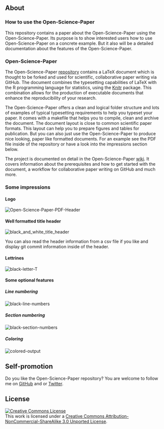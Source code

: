 ## About

### How to use the Open-Science-Paper

This repository contains a paper about the Open-Science-Paper using the
Open-Science-Paper. Its purpose is to show interested users how to use
Open-Science-Paper on a concrete example. But it also will be a detailed
documentation about the features of the Open-Science-Paper.

### Open-Science-Paper

The Open-Science-Paper
[repository](https://github.com/cpfaff/Open-Science-Paper) contains a
LaTeX document which is thought to be forked and used for scientific,
collaborative paper writing via GitHub. The document combines the typesetting
capabilities of LaTeX with the R programming language for statistics, using
the [Knitr](http://yihui.name/knitr/) package. This combination allows for the
production of executable documents that enhance the reproducibility of your
research.

The Open-Science-Paper offers a clean and logical folder structure and lots of
examples of typical typesetting requirements to help you typeset your paper. It
comes with a makefile that helps you to compile, clean and archive the document.
The document layout is close to common scientific paper formats. This layout
can help you to prepare figures and tables for publication. But you can also
just use the Open-Science-Paper to produce nice looking, paper like formatted
documents. For an example see the PDF file inside of the repository or have a
look into the impressions section below.

The project is documented on detail in the Open-Science-Paper
[wiki](https://github.com/cpfaff/Open-Science-Paper/wiki). It covers information
about the prerequisites and how to get started with the document, a workflow for
collaborative paper writing on GitHub and much more.

### Some impressions

#### Logo

![Open-Science-Paper-PDF-Header](https://dl.dropbox.com/u/844606/Open-Science-Paper-Documentation/open-science-papers-logo.png)

#### Well formatted title header

![black_and_white_title_header](https://dl.dropbox.com/u/844606/Open-Science-Paper-Documentation/black_paper_header_frameless.png)

You can also read the header information from a csv file if you like and display
git commit information inside of the header.

#### Lettrines

![black-letter-T](https://dl.dropbox.com/u/844606/Open-Science-Paper-Documentation/black_paper_introduction_big_letter_T.png)

#### Some optional features

##### Line numbering

![black-line-numbers](https://dl.dropbox.com/u/844606/Open-Science-Paper-Documentation/black_line_numbers.png)

##### Section numbering

![black-section-numbers](https://dl.dropbox.com/u/844606/Open-Science-Paper-Documentation/black_section_numbers.png)

##### Coloring

![colored-output](https://dl.dropbox.com/u/844606/Open-Science-Paper-Documentation/color_paper_title_header.png)

## Self-promotion

Do you like the Open-Science-Paper repository? You are welcome
to follow me on [GitHub](https://github.com/cpfaff) and or
[Twitter](http://twitter.com/ctpfaff).

## License

<a rel="license" href="http://creativecommons.org/licenses/by-nc-sa/3.0/"><img alt="Creative Commons License" style="border-width:0" src="http://i.creativecommons.org/l/by-nc-sa/3.0/88x31.png" /></a><br />This work is licensed under a <a rel="license" href="http://creativecommons.org/licenses/by-nc-sa/3.0/">Creative Commons Attribution-NonCommercial-ShareAlike 3.0 Unported License</a>.
